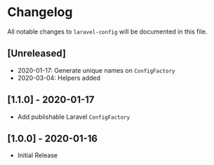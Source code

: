 # Changelog
All notable changes to `laravel-config` will be documented in this file.

## [Unreleased]

- 2020-01-17: Generate unique names on `ConfigFactory`
- 2020-03-04: Helpers added

## [1.1.0] - 2020-01-17

- Add publishable Laravel `ConfigFactory` 

## [1.0.0] - 2020-01-16

- Initial Release
